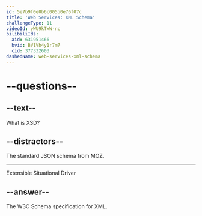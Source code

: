 ```yaml
---
id: 5e7b9f0e0b6c005b0e76f07c
title: 'Web Services: XML Schema'
challengeType: 11
videoId: yWU9kTxW-nc
bilibiliIds:
  aid: 631951466
  bvid: BV1Vb4y1r7m7
  cid: 377332603
dashedName: web-services-xml-schema
---
```


# --questions--

## --text--

What is XSD?

## --distractors--

The standard JSON schema from MOZ.

---

Extensible Situational Driver

## --answer--

The W3C Schema specification for XML.

